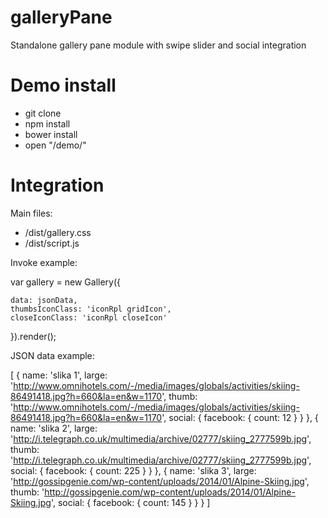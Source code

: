 # galleryPane
Standalone gallery pane module with swipe slider and social integration

# Demo install
- git clone
- npm install
- bower install
- open "/demo/"

# Integration

Main files:

- /dist/gallery.css
- /dist/script.js

Invoke example:

var gallery = new Gallery({

    data: jsonData,
    thumbsIconClass: 'iconRpl gridIcon',
    closeIconClass: 'iconRpl closeIcon'

}).render();


JSON data example:

[
    {
        name: 'slika 1',
        large: 'http://www.omnihotels.com/-/media/images/globals/activities/skiing-86491418.jpg?h=660&la=en&w=1170',
        thumb: 'http://www.omnihotels.com/-/media/images/globals/activities/skiing-86491418.jpg?h=660&la=en&w=1170',
        social: {
            facebook: { count: 12 }
        }
    },
    {
        name: 'slika 2',
        large: 'http://i.telegraph.co.uk/multimedia/archive/02777/skiing_2777599b.jpg',
        thumb: 'http://i.telegraph.co.uk/multimedia/archive/02777/skiing_2777599b.jpg',
        social: {
            facebook: { count: 225 }
        }
    },
    {
        name: 'slika 3',
        large: 'http://gossipgenie.com/wp-content/uploads/2014/01/Alpine-Skiing.jpg',
        thumb: 'http://gossipgenie.com/wp-content/uploads/2014/01/Alpine-Skiing.jpg',
        social: {
            facebook: { count: 145 }
        }
    }
]






